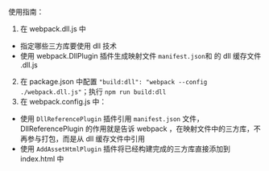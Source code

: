 使用指南：

1. 在 webpack.dll.js 中

- 指定哪些三方库要使用 dll 技术
- 使用 webpack.DllPlugin 插件生成映射文件 `manifest.json`和 的 dll 缓存文件 .dll.js

2. 在 package.json 中配置 `"build:dll": "webpack --config ./webpack.dll.js"`；执行 `npm run build:dll`
3. 在 webpack.config.js 中：

- 使用 `DllReferencePlugin` 插件引用 `manifest.json` 文件，DllReferencePlugin 的作用就是告诉 webpack ，在映射文件中的三方库，不再参与打包，而是从 dll 缓存文件中引用
- 使用 `AddAssetHtmlPlugin` 插件将已经构建完成的三方库直接添加到 index.html 中
